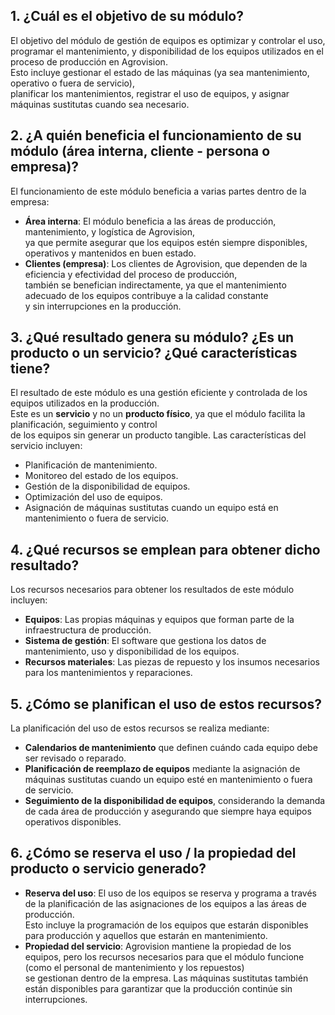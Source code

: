 ## 1. ¿Cuál es el objetivo de su módulo? 
   El objetivo del módulo de gestión de equipos es optimizar y controlar el uso,  
    programar el mantenimiento, y disponibilidad de los equipos utilizados en el proceso de producción en Agrovision.  
   Esto incluye gestionar el estado de las máquinas (ya sea mantenimiento, operativo o fuera de servicio),  
   planificar los mantenimientos, registrar el uso de equipos, y asignar máquinas sustitutas cuando sea necesario.  

## 2. ¿A quién beneficia el funcionamiento de su módulo (área interna, cliente - persona o empresa)?
   El funcionamiento de este módulo beneficia a varias partes dentro de la empresa:  
   - **Área interna**: El módulo beneficia a las áreas de producción, mantenimiento, y logística de Agrovision,  
     ya que permite asegurar que los equipos estén siempre disponibles, operativos y mantenidos en buen estado.  
   - **Clientes (empresa)**: Los clientes de Agrovision, que dependen de la eficiencia y efectividad del proceso de producción,  
     también se benefician indirectamente, ya que el mantenimiento adecuado de los equipos contribuye a la calidad constante  
     y sin interrupciones en la producción.  

## 3. ¿Qué resultado genera su módulo? ¿Es un producto o un servicio? ¿Qué características tiene?
   El resultado de este módulo es una gestión eficiente y controlada de los equipos utilizados en la producción.  
   Este es un **servicio** y no un **producto físico**, ya que el módulo facilita la planificación, seguimiento y control  
   de los equipos sin generar un producto tangible. Las características del servicio incluyen:  
   - Planificación de mantenimiento.  
   - Monitoreo del estado de los equipos.  
   - Gestión de la disponibilidad de equipos.  
   - Optimización del uso de equipos.  
   - Asignación de máquinas sustitutas cuando un equipo está en mantenimiento o fuera de servicio.  

## 4. ¿Qué recursos se emplean para obtener dicho resultado? 
   Los recursos necesarios para obtener los resultados de este módulo incluyen:  
   - **Equipos**: Las propias máquinas y equipos que forman parte de la infraestructura de producción.   
   - **Sistema de gestión**: El software que gestiona los datos de mantenimiento, uso y disponibilidad de los equipos.  
   - **Recursos materiales**: Las piezas de repuesto y los insumos necesarios para los mantenimientos y reparaciones.  

## 5. ¿Cómo se planifican el uso de estos recursos? 
   La planificación del uso de estos recursos se realiza mediante:  
   - **Calendarios de mantenimiento** que definen cuándo cada equipo debe ser revisado o reparado.  
   - **Planificación de reemplazo de equipos** mediante la asignación de máquinas sustitutas cuando un equipo esté en mantenimiento o fuera de servicio.  
   - **Seguimiento de la disponibilidad de equipos**, considerando la demanda de cada área de producción y asegurando que siempre haya equipos operativos disponibles.  
     

## 6. ¿Cómo se reserva el uso / la propiedad del producto o servicio generado?
   - **Reserva del uso**: El uso de los equipos se reserva y programa a través de la planificación de las asignaciones de los equipos a las áreas de producción.  
     Esto incluye la programación de los equipos que estarán disponibles para producción y aquellos que estarán en mantenimiento.  
   - **Propiedad del servicio**: Agrovision mantiene la propiedad de los equipos, pero los recursos necesarios para que el módulo funcione (como el personal de mantenimiento y los repuestos)  
     se gestionan dentro de la empresa. Las máquinas sustitutas también están disponibles para garantizar que la producción continúe sin interrupciones.
